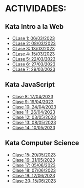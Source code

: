 <h1>ACTIVIDADES:</h1>

<h2>Kata Intro a la Web</h2>
<ul>
    <li><a href="./Kata_1/CLASE_1/">CLase 1: 06/03/2023</a></li>
    <li><a href="./Kata_1/CLASE_2/">CLase 2: 08/03/2023</a></li>
    <li><a href="./Kata_1/CLASE_3/">CLase 3: 13/03/2023</a></li>
    <li><a href="./Kata_1/CLASE_4/">CLase 4: 15/03/2023</a></li>
    <li><a href="./Kata_1/CLASE_5/">CLase 5: 22/03/2023</a></li>
    <li><a href="./Kata_1/CLASE_6/">CLase 6: 27/03/2023</a></li>
    <li><a href="./Kata_1/CLASE_7/">CLase 7: 29/03/2023</a></li>
</ul>

<h2>Kata JavaScript</h2>
<ul>
    <li><a href="./Kata_2/CLASE_8/">Clase 8: 17/04/2023</a></li>
    <li><a href="./Kata_2/CLASE_9/">Clase 9: 19/04/2023</a></li>
    <li><a href="./Kata_2/CLASE_10/">Clase 10: 24/04/2023</a></li>
    <li><a href="./Kata_2/CLASE_11/">Clase 11: 26/04/2023</a></li>
    <li><a href="./Kata_2/CLASE_12/">Clase 12: 03/05/2023</a></li>
    <li><a href="./Kata_2/CLASE_13/">Clase 13: 08/05/2023</a></li>
    <li><a href="./Kata_2/CLASE_14/">Clase 14: 10/05/2023</a></li>
</ul>

<h2>Kata Computer Science</h2>
<ul>
    <li><a href="./Kata_3/CLASE_15/">Clase 15: 29/05/2023</a></li>
    <li><a href="./Kata_3/CLASE_16/">Clase 16: 31/05/2023</a></li>
    <li><a href="./Kata_3/CLASE_17/">Clase 17: 05/06/2023</a></li>
    <li><a href="./Kata_3/CLASE_18/">Clase 18: 07/06/2023</a></li>
    <li><a href="./Kata_3/CLASE_19/">Clase 19: 12/06/2023</a></li>
    <li><a href="./Kata_3/CLASE_20/">Clase 20: 15/06/2023</a></li>
</ul>